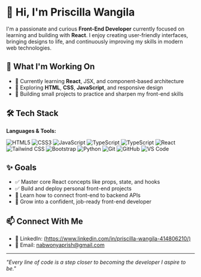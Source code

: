 # 👋 Hi, I'm Priscilla Wangila

I'm a passionate and curious **Front-End Developer** currently focused on learning and building with **React**. I enjoy creating user-friendly interfaces, bringing designs to life, and continuously improving my skills in modern web technologies.

## 🚀 What I'm Working On

- 🌱 Currently learning **React**, JSX, and component-based architecture
- 🎨 Exploring **HTML**, **CSS**, **JavaScript**, and responsive design
- 🧠 Building small projects to practice and sharpen my front-end skills

## 🛠 Tech Stack
**Languages & Tools:**

<p align="left">
  <img src="https://img.shields.io/badge/HTML5-E34F26?logo=html5&logoColor=white&style=flat-square" alt="HTML5" />
  <img src="https://img.shields.io/badge/CSS3-1572B6?logo=css3&logoColor=white&style=flat-square" alt="CSS3" />
  <img src="https://img.shields.io/badge/JavaScript-F7DF1E?logo=javascript&logoColor=black&style=flat-square" alt="JavaScript" />
  <img src="https://img.shields.io/badge/TypeScript-3178C6?logo=typescript&logoColor=white&style=flat-square" alt="TypeScript" />
  <img src="https://img.shields.io/badge/TypeScript-3178C6?logo=typescript&logoColor=white&style=flat-square" alt="TypeScript" />
  <img src="https://img.shields.io/badge/React-20232A?logo=react&logoColor=61DAFB&style=flat-square" alt="React" />
  <img src="https://img.shields.io/badge/Tailwind_CSS-38B2AC?logo=tailwind-css&logoColor=white&style=flat-square" alt="Tailwind CSS" />
  <img src="https://img.shields.io/badge/Bootstrap-563D7C?logo=bootstrap&logoColor=white&style=flat-square" alt="Bootstrap" />
  <img src="https://img.shields.io/badge/Python-3776AB?logo=python&logoColor=white&style=flat-square" alt="Python" />
  <img src="https://img.shields.io/badge/Git-F05032?logo=git&logoColor=white&style=flat-square" alt="Git" />
  <img src="https://img.shields.io/badge/GitHub-181717?logo=github&logoColor=white&style=flat-square" alt="GitHub" />
  <img src="https://img.shields.io/badge/VS_Code-007ACC?logo=visual-studio-code&logoColor=white&style=flat-square" alt="VS Code" />
</p>

## ✨ Goals

- ✅ Master core React concepts like props, state, and hooks
- ✅ Build and deploy personal front-end projects
- 📘 Learn how to connect front-end to backend APIs
- 🚀 Grow into a confident, job-ready front-end developer

## 📫 Connect With Me

- 💼 LinkedIn: [(https://www.linkedin.com/in/priscilla-wangila-414806210/)](https://www.linkedin.com/in/priscilla-wangila-414806210/)
- 📧 Email: nabwonyaprish@gmail.com

---

*"Every line of code is a step closer to becoming the developer I aspire to be."*

